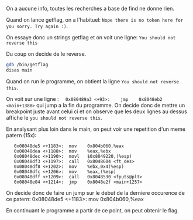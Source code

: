 On a aucune info, toutes les recherches a base de find ne donne rien.

Quand on lance getflag, on a l'habituel:  `Nope there is no token here for you sorry. Try again :)`.

On essaye donc un strings getflag et on voit une ligne: `You should not reverse this`

Du coup on decide de le reverse.

```bash
gdb /bin/getflag
disas main
```

Quand on run le programme, on obtient la ligne `You should not reverse this`.

On voit sur une ligne : `   0x080489a3 <+93>:    jmp    0x8048eb2 <main+1388> ` qui jump a la fin du programme.
On decide donc de mettre un breakpoint juste avant celui ci et on observe que les deux lignes au dessus affiche le `you should not reverse this`.

En analysant plus loin dans le main, on peut voir une repetition d'un meme patern (15x): 

```
   0x08048de5 <+1183>:  mov    0x804b060,%eax
   0x08048dea <+1188>:  mov    %eax,%ebx
   0x08048dec <+1190>:  movl   $0x8049220,(%esp)
   0x08048df3 <+1197>:  call   0x8048604 <ft_des>
   0x08048df8 <+1202>:  mov    %ebx,0x4(%esp)
   0x08048dfc <+1206>:  mov    %eax,(%esp)
   0x08048dff <+1209>:  call   0x8048530 <fputs@plt>
   0x08048e04 <+1214>:  jmp    0x8048e2f <main+1257>
```

On decide donc de faire un jump sur le debut de la derniere occurence de ce patern:
   0x08048de5 <+1183>:  mov    0x804b060,%eax

En continuant le programme a partir de ce point, on peut obtenir le flag.

